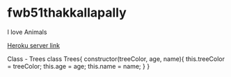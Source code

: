 # fwb51thakkallapally

I love Animals

[Heroku server link](https://fwb51thakkallapally.herokuapp.com/)

Class - Trees class Trees{ constructor(treeColor, age, name){ this.treeColor = treeColor; this.age = age; this.name = name; } }
